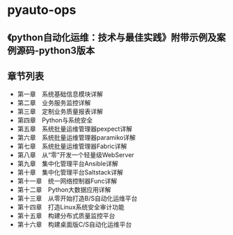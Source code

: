 # pyauto-ops
## 《python自动化运维：技术与最佳实践》附带示例及案例源码-python3版本

## 章节列表

- 第一章　系统基础信息模块详解
- 第二章　业务服务监控详解
- 第三章　定制业务质量报表详解
- 第四章　Python与系统安全
- 第五章　系统批量运维管理器pexpect详解
- 第六章　系统批量运维管理器paramiko详解
- 第七章　系统批量运维管理器Fabric详解
- 第八章　从“零”开发一个轻量级WebServer
- 第九章　集中化管理平台Ansible详解
- 第十章　集中化管理平台Saltstack详解
- 第十一章　统一网络控制器Func详解
- 第十二章　Python大数据应用详解
- 第十三章　从零开始打造B/S自动化运维平台
- 第十四章　打造Linux系统安全审计功能
- 第十五章　构建分布式质量监控平台
- 第十六章　构建桌面版C/S自动化运维平台
